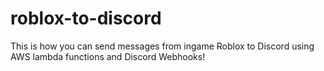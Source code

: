 # roblox-to-discord
This is how you can send messages from ingame Roblox to Discord using AWS lambda functions and Discord Webhooks!
